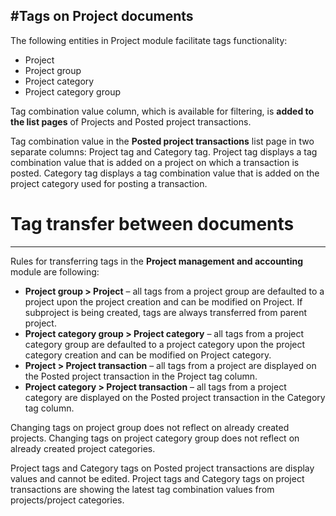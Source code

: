 #Tags on Project documents 
---

The following entities in Project module facilitate tags functionality:
- Project
- Project group 
- Project category
- Project category group

Tag combination value column, which is available for filtering, is **added to the list pages** of Projects and Posted project transactions. 

Tag combination value in the **Posted project transactions** list page in two separate columns: Project tag and Category tag. Project tag displays a tag combination value that is added on a project on which a transaction is posted. Category tag displays a tag combination value that is added on the project category used for posting a transaction.

# Tag transfer between documents 
--- 
Rules for transferring tags in the **Project management and accounting** module are following:
- **Project group > Project** – all tags from a project group are defaulted to a project upon the project creation and can be modified on Project. If subproject is being created, tags are always transferred from parent project.
- **Project category group > Project category** – all tags from a project category group are defaulted to a project category upon the project category creation and can be modified on Project category. 
- **Project > Project transaction** – all tags from a project are displayed on the Posted project transaction in the Project tag column.
- **Project category > Project transaction** – all tags from a project category are displayed on the Posted project transaction in the Category tag column.

Changing tags on project group does not reflect on already created projects. Changing tags on project category group does not reflect on already created project categories.

Project tags and Category tags on Posted project transactions are display values and cannot be edited. Project tags and Category tags on project transactions are showing the latest tag combination values from projects/project categories.

